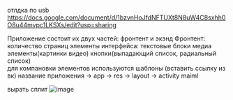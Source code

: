 отлдка по usb https://docs.google.com/document/d/1bzvnHoJfdNFTUXt8N8uW4C8sxhh0O8u44mvpc1LKSXs/edit?usp=sharing

Приложение состоит их двух частей: фронтент и экэнд
Фронтент:
  количество страниц
  элементы интерфейса:
    текстовые блоки
    медиа элементы(картинки видео)
    кнопки(выпадающий список, радиальный список)    
  для компановки элементов используются шаблоны (вставить ссылку из вк)
  название приложения -> app -> res -> layout -> activity maiml

вырать сплит 
![image](https://github.com/DanAndy/5_semt/assets/113089418/4cb1e94b-774a-4cdb-8f43-b710758eb74a)

